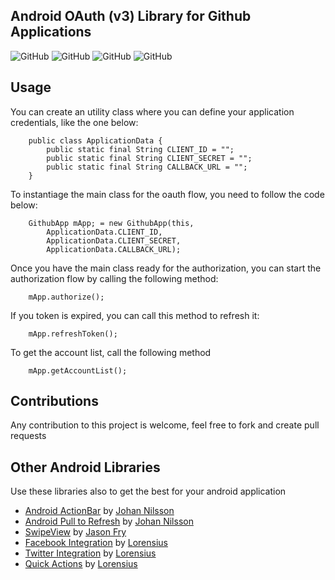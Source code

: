 Android OAuth (v3) Library for Github Applications
---------------

![GitHub](http://thiago.grem.io/img/github/gh_oauth.png "GitHub")
![GitHub](http://thiago.grem.io/img/github/gh_oauth2.png "GitHub")
![GitHub](http://thiago.grem.io/img/github/gh_oauth3.png "GitHub")
![GitHub](http://thiago.grem.io/img/github/gh_oauth4.png "GitHub")

## Usage

You can create an utility class where you can define your application credentials, like the one below:

		public class ApplicationData {
			public static final String CLIENT_ID = "";
			public static final String CLIENT_SECRET = "";
			public static final String CALLBACK_URL = "";
		}

To instantiage the main class for the oauth flow, you need to follow the code below:

		GithubApp mApp; = new GithubApp(this, 
			ApplicationData.CLIENT_ID, 
			ApplicationData.CLIENT_SECRET, 
			ApplicationData.CALLBACK_URL);

Once you have the main class ready for the authorization, you can start the authorization flow by calling the following method:

		mApp.authorize();

If you token is expired, you can call this method to refresh it:

		mApp.refreshToken();

To get the account list, call the following method

		mApp.getAccountList();

## Contributions

Any contribution to this project is welcome, feel free to fork and create pull requests

## Other Android Libraries

Use these libraries also to get the best for your android application

* [Android ActionBar](https://github.com/johannilsson/android-actionbar) by [Johan Nilsson](https://github.com/johannilsson)
* [Android Pull to Refresh](https://github.com/johannilsson/android-pulltorefresh) by [Johan Nilsson](https://github.com/johannilsson)
* [SwipeView](https://github.com/fry15/uk.co.jasonfry.android.tools) by [Jason Fry](https://github.com/fry15)
* [Facebook Integration](https://github.com/lorensiuswlt/AndroidFacebook) by [Lorensius](https://github.com/lorensiuswlt)
* [Twitter Integration](https://github.com/lorensiuswlt/AndroidTwitter) by [Lorensius](https://github.com/lorensiuswlt)
* [Quick Actions](https://github.com/lorensiuswlt/NewQuickAction) by [Lorensius](https://github.com/lorensiuswlt)